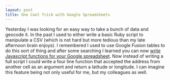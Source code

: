 ```yaml
---
layout: post
title: One Cool Trick with Google Spreadsheets
---
```

Yesterday I was looking for an easy way to take a bunch of data and geocode it. In the past I used to either write a basic Ruby script to manipulate a CSV (which is not hard but more tedious than my late afternoon brain enjoys). I remembered I used to use Google Fusion tables to do this sort of thing and after some searching I learned you can now [write Javascript functions for your Google spreadsheet](https://developers.google.com/apps-script/guides/sheets/functions). Now instead of writing a full script I could write a four line function that accepted the address from another cell as an argument and return a latitude or longitude. I can imagine this feature being not only useful for me, but my colleagues as well.
